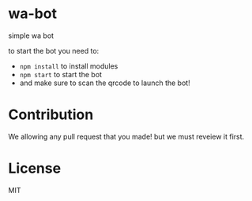 # wa-bot
simple wa bot

to start the bot you need to:
 - `npm install` to install modules
 - `npm start` to start the bot
 - and make sure to scan the qrcode to launch the bot!
 
# Contribution
We allowing any pull request that you made! but we must reveiew it first.

# License
MIT
